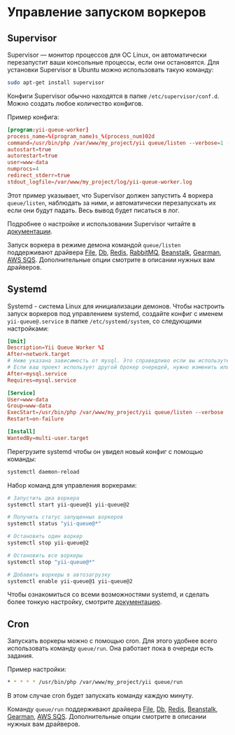 Управление запуском воркеров
============================

Supervisor
----------

Supervisor — монитор процессов для ОС Linux, он автоматически перезапустит ваши консольные процессы,
если они остановятся. Для установки Supervisor в Ubuntu можно использовать такую команду:

```sh
sudo apt-get install supervisor
```

Конфиги Supervisor обычно находятся в папке `/etc/supervisor/conf.d`. Можно создать любое количество
конфигов.

Пример конфига:

```conf
[program:yii-queue-worker]
process_name=%(program_name)s_%(process_num)02d
command=/usr/bin/php /var/www/my_project/yii queue/listen --verbose=1 --color=0
autostart=true
autorestart=true
user=www-data
numprocs=4
redirect_stderr=true
stdout_logfile=/var/www/my_project/log/yii-queue-worker.log
```

Этот пример указывает, что Supervisor должен запустить 4 воркера `queue/listen`, наблюдать за ними,
и автоматически перезапускать их если они будут падать. Весь вывод будет писаться в лог.

Подробнее о настройке и использовании Supervisor читайте в [документации](http://supervisord.org).

Запуск воркера в режиме демона командой `queue/listen` поддерживают драйвера [File], [Db], [Redis],
[RabbitMQ], [Beanstalk], [Gearman], [AWS SQS]. Дополнительные опции смотрите в описании нужных вам драйверов.

[File]: driver-file.md
[Db]: driver-db.md
[Redis]: driver-redis.md
[RabbitMQ]: driver-amqp.md
[Beanstalk]: driver-beanstalk.md
[Gearman]: driver-gearman.md
[AWS SQS]: driver-sqs.md

Systemd
-------

Systemd - система Linux для инициализации демонов. Чтобы настроить запуск воркеров под
управлением systemd, создайте конфиг с именем `yii-queue@.service` в папке `/etc/systemd/system`,
со следующими настройками:

```conf
[Unit]
Description=Yii Queue Worker %I
After=network.target
# Ниже указана зависимость от mysql. Это справедливо если вы используте очереди на основе mysql.
# Если ваш проект использует другой брокер очередей, нужно изменить или дополнить эту секцию.   
After=mysql.service
Requires=mysql.service

[Service]
User=www-data
Group=www-data
ExecStart=/usr/bin/php /var/www/my_project/yii queue/listen --verbose
Restart=on-failure

[Install]
WantedBy=multi-user.target
```

Перегрузите systemd чтобы он увидел новый конфиг с помощью команды:

```sh
systemctl daemon-reload
```

Набор команд для управления воркерами:

```sh
# Запустить два воркера
systemctl start yii-queue@1 yii-queue@2

# Получить статус запущенных воркеров
systemctl status "yii-queue@*"

# Остановить один воркер
systemctl stop yii-queue@2

# Остановить все воркеры
systemctl stop "yii-queue@*"

# Добавить воркеры в автозагрузку
systemctl enable yii-queue@1 yii-queue@2
```

Чтобы ознакомиться со всеми возможностями systemd, и сделать более тонкую настройку, смотрите
[документацию](https://freedesktop.org/wiki/Software/systemd/#manualsanddocumentationforusersandadministrators).

Cron
----

Запускать воркеры можно с помощью cron. Для этого удобнее всего использовать команду `queue/run`.
Она работает пока в очереди есть задания.

Пример настройки: 

```sh
* * * * * /usr/bin/php /var/www/my_project/yii queue/run
```

В этом случае cron будет запускать команду каждую минуту.

Команду `queue/run` поддерживают драйвера [File], [Db], [Redis], [Beanstalk], [Gearman], [AWS SQS].
Дополнительные опции смотрите в описании нужных вам драйверов.

[File]: driver-file.md
[Db]: driver-db.md
[Redis]: driver-redis.md
[Beanstalk]: driver-beanstalk.md
[Gearman]: driver-gearman.md
[AWS SQS]: driver-sqs.md
